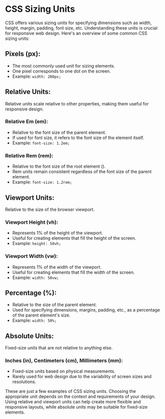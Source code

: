 # CSS Sizing Units 

CSS offers various sizing units for specifying dimensions such as width, height, margin, padding, font size, etc. Understanding these units is crucial for responsive web design. Here's an overview of some common CSS sizing units:

## Pixels (px):

- The most commonly used unit for sizing elements.
- One pixel corresponds to one dot on the screen.
- Example: `width: 200px;`

## Relative Units:

Relative units scale relative to other properties, making them useful for responsive design.

### Relative Em (em):

- Relative to the font size of the parent element.
- If used for font size, it refers to the font size of the element itself.
- Example: `font-size: 1.2em;`

### Relative Rem (rem):

- Relative to the font size of the root element (<html>).
- Rem units remain consistent regardless of the font size of the parent element.
- Example: `font-size: 1.2rem;`

## Viewport Units:

Relative to the size of the browser viewport.

### Viewport Height (vh):

- Represents 1% of the height of the viewport.
- Useful for creating elements that fill the height of the screen.
- Example: `height: 50vh;`

### Viewport Width (vw):

- Represents 1% of the width of the viewport.
- Useful for creating elements that fill the width of the screen.
- Example: `width: 50vw;`

## Percentage (%):

- Relative to the size of the parent element.
- Used for specifying dimensions, margins, padding, etc., as a percentage of the parent element's size.
- Example: `width: 50%;`

## Absolute Units:

Fixed-size units that are not relative to anything else.

### Inches (in), Centimeters (cm), Millimeters (mm):

- Fixed-size units based on physical measurements.
- Rarely used for web design due to the variability of screen sizes and resolutions.

These are just a few examples of CSS sizing units. Choosing the appropriate unit depends on the context and requirements of your design. Using relative and viewport units can help create more flexible and responsive layouts, while absolute units may be suitable for fixed-size elements.
